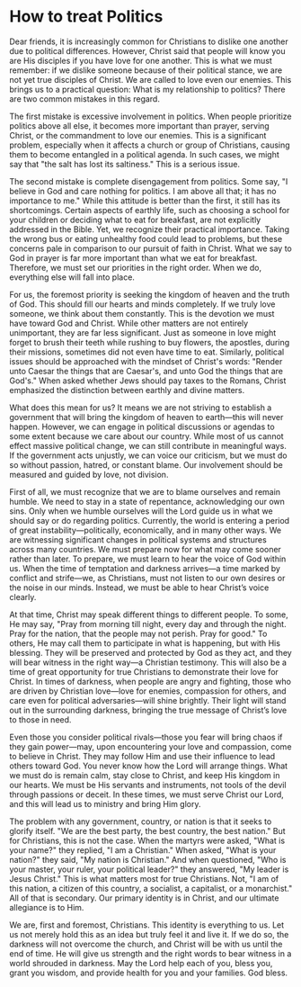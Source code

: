 # How to treat Politics

Dear friends, it is increasingly common for Christians to dislike one another due to political differences. However, Christ said that people will know you are His disciples if you have love for one another. This is what we must remember: if we dislike someone because of their political stance, we are not yet true disciples of Christ. We are called to love even our enemies. This brings us to a practical question: What is my relationship to politics? There are two common mistakes in this regard.

The first mistake is excessive involvement in politics. When people prioritize politics above all else, it becomes more important than prayer, serving Christ, or the commandment to love our enemies. This is a significant problem, especially when it affects a church or group of Christians, causing them to become entangled in a political agenda. In such cases, we might say that "the salt has lost its saltiness." This is a serious issue.

The second mistake is complete disengagement from politics. Some say, "I believe in God and care nothing for politics. I am above all that; it has no importance to me." While this attitude is better than the first, it still has its shortcomings. Certain aspects of earthly life, such as choosing a school for your children or deciding what to eat for breakfast, are not explicitly addressed in the Bible. Yet, we recognize their practical importance. Taking the wrong bus or eating unhealthy food could lead to problems, but these concerns pale in comparison to our pursuit of faith in Christ. What we say to God in prayer is far more important than what we eat for breakfast. Therefore, we must set our priorities in the right order. When we do, everything else will fall into place.

For us, the foremost priority is seeking the kingdom of heaven and the truth of God. This should fill our hearts and minds completely. If we truly love someone, we think about them constantly. This is the devotion we must have toward God and Christ. While other matters are not entirely unimportant, they are far less significant. Just as someone in love might forget to brush their teeth while rushing to buy flowers, the apostles, during their missions, sometimes did not even have time to eat. Similarly, political issues should be approached with the mindset of Christ's words: "Render unto Caesar the things that are Caesar's, and unto God the things that are God's." When asked whether Jews should pay taxes to the Romans, Christ emphasized the distinction between earthly and divine matters.

What does this mean for us? It means we are not striving to establish a government that will bring the kingdom of heaven to earth—this will never happen. However, we can engage in political discussions or agendas to some extent because we care about our country. While most of us cannot effect massive political change, we can still contribute in meaningful ways. If the government acts unjustly, we can voice our criticism, but we must do so without passion, hatred, or constant blame. Our involvement should be measured and guided by love, not division.

First of all, we must recognize that we are to blame ourselves and remain humble. We need to stay in a state of repentance, acknowledging our own sins. Only when we humble ourselves will the Lord guide us in what we should say or do regarding politics. Currently, the world is entering a period of great instability—politically, economically, and in many other ways. We are witnessing significant changes in political systems and structures across many countries. We must prepare now for what may come sooner rather than later. To prepare, we must learn to hear the voice of God within us. When the time of temptation and darkness arrives—a time marked by conflict and strife—we, as Christians, must not listen to our own desires or the noise in our minds. Instead, we must be able to hear Christ’s voice clearly.

At that time, Christ may speak different things to different people. To some, He may say, "Pray from morning till night, every day and through the night. Pray for the nation, that the people may not perish. Pray for good." To others, He may call them to participate in what is happening, but with His blessing. They will be preserved and protected by God as they act, and they will bear witness in the right way—a Christian testimony. This will also be a time of great opportunity for true Christians to demonstrate their love for Christ. In times of darkness, when people are angry and fighting, those who are driven by Christian love—love for enemies, compassion for others, and care even for political adversaries—will shine brightly. Their light will stand out in the surrounding darkness, bringing the true message of Christ’s love to those in need.

Even those you consider political rivals—those you fear will bring chaos if they gain power—may, upon encountering your love and compassion, come to believe in Christ. They may follow Him and use their influence to lead others toward God. You never know how the Lord will arrange things. What we must do is remain calm, stay close to Christ, and keep His kingdom in our hearts. We must be His servants and instruments, not tools of the devil through passions or deceit. In these times, we must serve Christ our Lord, and this will lead us to ministry and bring Him glory.

The problem with any government, country, or nation is that it seeks to glorify itself. "We are the best party, the best country, the best nation." But for Christians, this is not the case. When the martyrs were asked, "What is your name?" they replied, "I am a Christian." When asked, "What is your nation?" they said, "My nation is Christian." And when questioned, "Who is your master, your ruler, your political leader?" they answered, "My leader is Jesus Christ." This is what matters most for true Christians. Not, "I am of this nation, a citizen of this country, a socialist, a capitalist, or a monarchist." All of that is secondary. Our primary identity is in Christ, and our ultimate allegiance is to Him.

We are, first and foremost, Christians. This identity is everything to us. Let us not merely hold this as an idea but truly feel it and live it. If we do so, the darkness will not overcome the church, and Christ will be with us until the end of time. He will give us strength and the right words to bear witness in a world shrouded in darkness. May the Lord help each of you, bless you, grant you wisdom, and provide health for you and your families. God bless.

